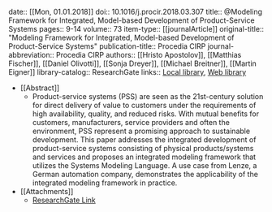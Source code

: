 date:: [[Mon, 01.01.2018]]
doi:: 10.1016/j.procir.2018.03.307
title:: @Modeling Framework for Integrated, Model-based Development of Product-Service Systems
pages:: 9-14
volume:: 73
item-type:: [[journalArticle]]
original-title:: "Modeling Framework for Integrated, Model-based Development of Product-Service Systems"
publication-title:: Procedia CIRP
journal-abbreviation:: Procedia CIRP
authors:: [[Hristo Apostolov]], [[Matthias Fischer]], [[Daniel Olivotti]], [[Sonja Dreyer]], [[Michael Breitner]], [[Martin Eigner]]
library-catalog:: ResearchGate
links:: [Local library](zotero://select/library/items/IM3VF9QY), [Web library](https://www.zotero.org/users/6520516/items/IM3VF9QY)

- [[Abstract]]
	- Product-service systems (PSS) are seen as the 21st-century solution for direct delivery of value to customers under the requirements of high availability, quality, and reduced risks. With mutual benefits for customers, manufacturers, service providers and often the environment, PSS represent a promising approach to sustainable development. This paper addresses the integrated development of product-service systems consisting of physical products/systems and services and proposes an integrated modeling framework that utilizes the Systems Modeling Language. A use case from Lenze, a German automation company, demonstrates the applicability of the integrated modeling framework in practice.
- [[Attachments]]
	- [ResearchGate Link](https://www.researchgate.net/publication/326168461_Modeling_Framework_for_Integrated_Model-based_Development_of_Product-Service_Systems)